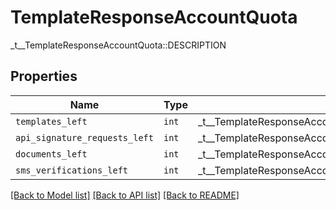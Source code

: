 # TemplateResponseAccountQuota

_t__TemplateResponseAccountQuota::DESCRIPTION

## Properties
Name | Type | Description | Notes
------------ | ------------- | ------------- | -------------
| `templates_left` | ```int``` |  _t__TemplateResponseAccountQuota::TEMPLATES_LEFT  |  |
| `api_signature_requests_left` | ```int``` |  _t__TemplateResponseAccountQuota::API_SIGNATURE_REQUESTS_LEFT  |  |
| `documents_left` | ```int``` |  _t__TemplateResponseAccountQuota::DOCUMENTS_LEFT  |  |
| `sms_verifications_left` | ```int``` |  _t__TemplateResponseAccountQuota::SMS_VERIFICATIONS_LEFT  |  |

[[Back to Model list]](../README.md#documentation-for-models) [[Back to API list]](../README.md#documentation-for-api-endpoints) [[Back to README]](../README.md)


